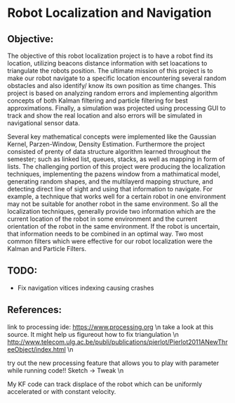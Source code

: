 # Robot Localization and Navigation

## Objective:
 The objective of this robot localization project is to have a robot find its location, utilizing beacons distance information with set loacations to triangulate the robots position. The ultimate mission of this project is to make our  robot navigate to a specific location encountering several random obstacles and also identify/ know its own position as time changes. This project is based on analyzing random errors and implementing algorithm concepts of both Kalman filtering and particle filtering for best approximations. Finally, a simulation was projected using processing GUI  to track and show the real location and also errors will be simulated in navigational sensor data. 
 
 Several key mathematical concepts were implemented like the Gaussian Kernel, Parzen-Window, Density Estimation. Furthermore the project consisted of prenty of data structure algorithm learned throughout the semester; such as linked list, queues, stacks, as well as mapping in form of lists. The challenging portion of this project were producing the localization techniques, implementing the pazens window from a mathimatical model, generating random shapes, and the multilayerd mapping structure, and detecting direct line of sight and using that information to navigate. For example, a technique that works well for a certain robot in one environment may not be suitable for another robot in the same environment. So all the localization techniques, generally provide two information which are the current location of the robot in some environment and the current orientation  of the robot in the same environment. If the robot is uncertain, that information needs to be combined in an optimal way. Two most common filters which were effective for our robot localization were the Kalman and Particle Filters. 

## TODO:
  - Fix navigation vitices indexing causing crashes

## References:

link to processing ide: https://www.processing.org \n
take a look at this source. It might help us figureout how to fix triangulation \n
http://www.telecom.ulg.ac.be/publi/publications/pierlot/Pierlot2011ANewThreeObject/index.html \n

try out the new processing feature that allows you to play with parameter while running code!! Sketch -> Tweak \n

My KF code can track displace of the robot which can be uniformly accelerated or with constant velocity.
